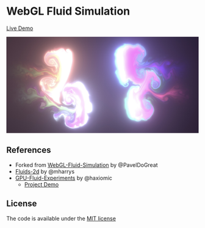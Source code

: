 # WebGL Fluid Simulation

[Live Demo](https://webgl.noice.app)

<img src="screenshot.jpg?raw=true" width="880">

## References

- Forked from [WebGL-Fluid-Simulation] by @PavelDoGreat
- [Fluids-2d] by @mharrys
- [GPU-Fluid-Experiments] by @haxiomic
    - [Project Demo](http://haxiomic.github.io/GPU-Fluid-Experiments/html5/)

## License

The code is available under the [MIT license](LICENSE)

<!-- # Hyperlinks -->
[WebGL-Fluid-Simulation]:https://github.com/PavelDoGreat/WebGL-Fluid-Simulation
[Fluids-2d]:https://github.com/mharrys/fluids-2d
[GPU-Fluid-Experiments]:https://github.com/haxiomic/GPU-Fluid-Experiments
